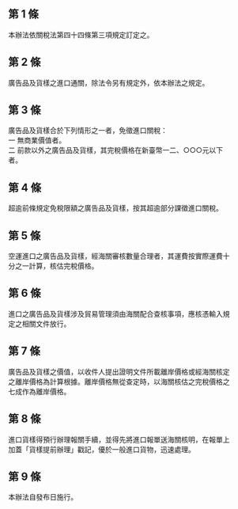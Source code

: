 第 1 條
-------
本辦法依關稅法第四十四條第三項規定訂定之。

第 2 條
-------
廣告品及貨樣之進口通關，除法令另有規定外，依本辦法之規定。

第 3 條
-------
廣告品及貨樣合於下列情形之一者，免徵進口關稅：  
一  無商業價值者。  
二  前款以外之廣告品及貨樣，其完稅價格在新臺幣一二、○○○元以下  
    者。

第 4 條
-------
超逾前條規定免稅限額之廣告品及貨樣，按其超逾部分課徵進口關稅。

第 5 條
-------
空運進口之廣告品及貨樣，經海關審核數量合理者，其運費按實際運費十  
分之一計算，核估完稅價格。

第 6 條
-------
進口之廣告品及貨樣涉及貿易管理須由海關配合查核事項，應核憑輸入規  
定之相關文件放行。

第 7 條
-------
廣告品及貨樣之價值，以收件人提出證明文件所載離岸價格或經海關核定  
之離岸價格為計算根據。離岸價格無從查定時，以海關核估之完稅價格之  
七成作為離岸價格。

第 8 條
-------
進口貨樣得預行辦理報關手續，並得先將進口報單送海關核明，在報單上  
加蓋「貨樣提前辦理」戳記，優於一般進口貨物，迅速處理。

第 9 條
-------
本辦法自發布日施行。

